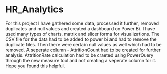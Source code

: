 # HR_Analytics
For this project I have gathered some data, processed it further, removed duplicates and null values and created a dashboard on Power Bi. I have used many types of charts, matrix and slicer forms for visualizations.
The CSV file for the data had to be added to power bi and had to remove the duplicate files. Then there were certain null values as well which had to be removed.
A seperate column - AttritionCount had to be created for further analysis.
AttritionRate calculation had to be craeted using PowerQuery through the new measure tool and not creating a seperate column for it.
Hope you found this helpful.
